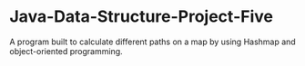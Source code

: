 # Java-Data-Structure-Project-Five

A program built to calculate different paths on a map by using Hashmap and object-oriented programming.
